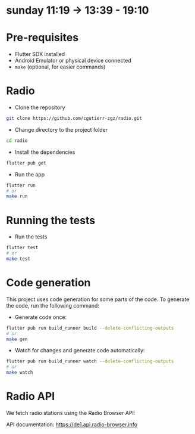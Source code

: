 # sunday 11:19 -> 13:39 - 19:10

# Pre-requisites

- Flutter SDK installed
- Android Emulator or physical device connected
- `make` (optional, for easier commands)

# Radio

- Clone the repository

```bash
git clone https://github.com/cgutierr-zgz/radio.git
```

- Change directory to the project folder

```bash
cd radio
```

- Install the dependencies

```bash
flutter pub get
```

- Run the app

```bash
flutter run
# or
make run
```

# Running the tests

- Run the tests

```bash
flutter test
# or
make test
```

# Code generation

This project uses code generation for some parts of the code. To generate the
code, run the following command:

- Generate code once:

```bash
flutter pub run build_runner build --delete-conflicting-outputs
# or
make gen
```

- Watch for changes and generate code automatically:

```bash
flutter pub run build_runner watch --delete-conflicting-outputs
# or
make watch
```

# Radio API
We fetch radio stations using the Radio Browser API:

API documentation: https://de1.api.radio-browser.info
